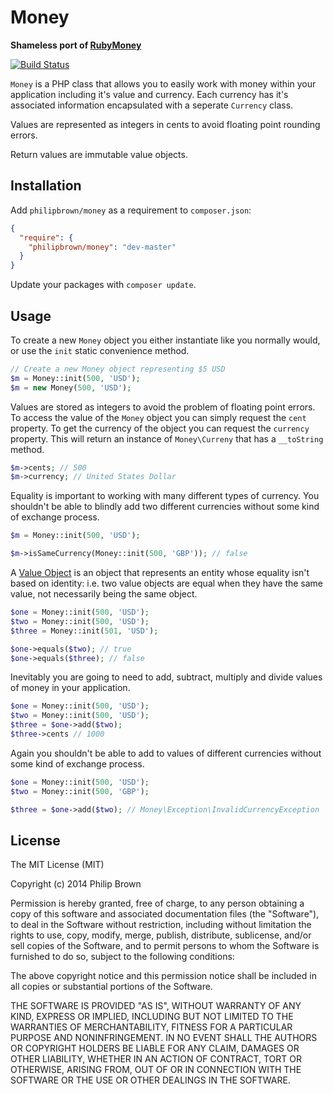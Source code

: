 # Money

**Shameless port of [RubyMoney](https://github.com/RubyMoney/money)**

[![Build Status](https://travis-ci.org/philipbrown/money.png?branch=master)](https://travis-ci.org/philipbrown/money)

`Money` is a PHP class that allows you to easily work with money within your application including it's value and currency. Each currency has it's associated information encapsulated with a seperate `Currency` class.

Values are represented as integers in cents to avoid floating point rounding errors.

Return values are immutable value objects.

## Installation
Add `philipbrown/money` as a requirement to `composer.json`:

```json
{
  "require": {
    "philipbrown/money": "dev-master"
  }
}
```
Update your packages with `composer update`.

## Usage
To create a new `Money` object you either instantiate like you normally would, or use the `init` static convenience method.
```php
// Create a new Money object representing $5 USD
$m = Money::init(500, 'USD');
$m = new Money(500, 'USD');
```

Values are stored as integers to avoid the problem of floating point errors. To access the value of the `Money` object you can simply request the `cent` property. To get the currency of the object you can request the `currency` property. This will return an instance of `Money\Curreny` that has a `__toString` method.
```php
$m->cents; // 500
$m->currency; // United States Dollar
```

Equality is important to working with many different types of currency. You shouldn't be able to blindly add two different currencies without some kind of exchange process.
```php
$m = Money::init(500, 'USD');

$m->isSameCurrency(Money::init(500, 'GBP')); // false
```

A [Value Object](http://en.wikipedia.org/wiki/Value_object) is an object that represents an entity whose equality isn't based on identity: i.e. two value objects are equal when they have the same value, not necessarily being the same object.
```php
$one = Money::init(500, 'USD');
$two = Money::init(500, 'USD');
$three = Money::init(501, 'USD');

$one->equals($two); // true
$one->equals($three); // false
```

Inevitably you are going to need to add, subtract, multiply and divide values of money in your application.
```php
$one = Money::init(500, 'USD');
$two = Money::init(500, 'USD');
$three = $one->add($two);
$three->cents // 1000
```
Again you shouldn't be able to add to values of different currencies without some kind of exchange process.
```php
$one = Money::init(500, 'USD');
$two = Money::init(500, 'GBP');

$three = $one->add($two); // Money\Exception\InvalidCurrencyException
```

## License
The MIT License (MIT)

Copyright (c) 2014 Philip Brown

Permission is hereby granted, free of charge, to any person obtaining a copy of
this software and associated documentation files (the "Software"), to deal in
the Software without restriction, including without limitation the rights to
use, copy, modify, merge, publish, distribute, sublicense, and/or sell copies of
the Software, and to permit persons to whom the Software is furnished to do so,
subject to the following conditions:

The above copyright notice and this permission notice shall be included in all
copies or substantial portions of the Software.

THE SOFTWARE IS PROVIDED "AS IS", WITHOUT WARRANTY OF ANY KIND, EXPRESS OR
IMPLIED, INCLUDING BUT NOT LIMITED TO THE WARRANTIES OF MERCHANTABILITY, FITNESS
FOR A PARTICULAR PURPOSE AND NONINFRINGEMENT. IN NO EVENT SHALL THE AUTHORS OR
COPYRIGHT HOLDERS BE LIABLE FOR ANY CLAIM, DAMAGES OR OTHER LIABILITY, WHETHER
IN AN ACTION OF CONTRACT, TORT OR OTHERWISE, ARISING FROM, OUT OF OR IN
CONNECTION WITH THE SOFTWARE OR THE USE OR OTHER DEALINGS IN THE SOFTWARE.
